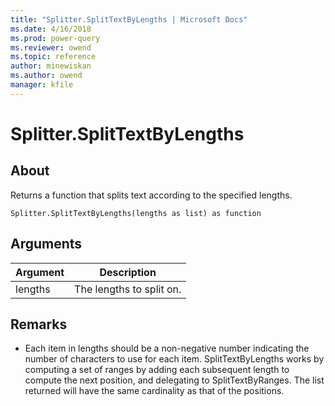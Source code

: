```yaml
---
title: "Splitter.SplitTextByLengths | Microsoft Docs"
ms.date: 4/16/2018
ms.prod: power-query
ms.reviewer: owend
ms.topic: reference
author: minewiskan
ms.author: owend
manager: kfile
---
```

# Splitter.SplitTextByLengths

  
## About  
Returns a function that splits text according to the specified lengths.  
  
```  
Splitter.SplitTextByLengths(lengths as list) as function  
```  
  
## Arguments  
  
|Argument|Description|  
|------------|---------------|  
|lengths|The lengths to split on.|  
  
## <a name="__toc360789931"></a>Remarks  
  
-   Each item in lengths should be a non-negative number indicating the number of characters to use for each item.  SplitTextByLengths works by computing a set of ranges by adding each subsequent length to compute the next position, and delegating to SplitTextByRanges.  The list returned will have the same cardinality as that of the positions.  
  
